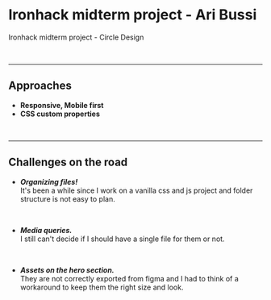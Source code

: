 # Ironhack midterm project - Ari Bussi 
Ironhack midterm project - Circle Design

&nbsp;
*** 
## Approaches
- **Responsive, Mobile first**
- **CSS custom properties**

&nbsp;
*** 
## Challenges on the road
- _**Organizing files!**_ <br/>
It's been a while since I work on a vanilla css and js project and folder structure is not easy to plan.
<br/>

- _**Media queries.**_ <br/>
I still can't decide if I should have a single file for them or not.
<br/>

- _**Assets on the hero section.**_ <br/>
They are not correctly exported from figma and I had to think of a workaround to keep them the right size and look.
<br/>

